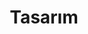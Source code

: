 ---
title: "Tasarım"
description: "Kendi 3D modellerinizi nasıl oluşturacağınızı öğrenin. Fusion 360, Blender gibi programlar için başlangıç ve ileri seviye tasarım rehberleri."
cover: "cat-bg-tasarim.png" # <<< BU SATIRI EKLE!
---